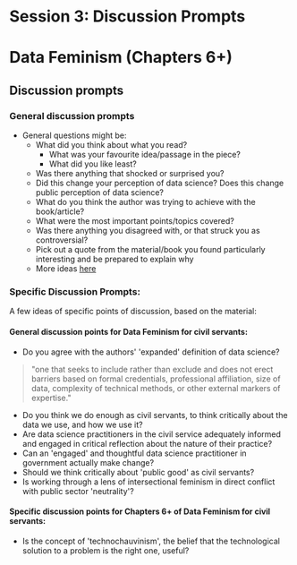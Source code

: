 Session 3: Discussion Prompts
================

# Data Feminism (Chapters 6+)

## Discussion prompts

### General discussion prompts
  - General questions might be:
      - What did you think about what you read?
          - What was your favourite idea/passage in the piece?
          - What did you like least?
      - Was there anything that shocked or surprised you?
      - Did this change your perception of data science? Does this
        change public perception of data science?
      - What do you think the author was trying to achieve with the
        book/article?
      - What were the most important points/topics covered?
      - Was there anything you disagreed with, or that struck you as
        controversial?
      - Pick out a quote from the material/book you found particularly
        interesting and be prepared to explain why
      - More ideas
        [here](https://bookriot.com/2017/08/21/book-club-discussion-questions/)

### Specific Discussion Prompts:
A few ideas of specific points of discussion, based on the material:
#### General discussion points for Data Feminism for civil servants:
- Do you agree with the authors' 'expanded' definition of data science?
> "one that seeks to include rather than exclude and does not erect barriers based on  formal  credentials,  professional  affiliation,  size  of  data,  complexity  of  technical  methods,  or  other  external  markers  of  expertise."
- Do you think we do enough as civil servants, to think critically about the data we use, and how we use it?
- Are data science practitioners in the civil service adequately informed and
  engaged in critical reflection about the nature of their practice?
- Can an 'engaged' and thoughtful data science practitioner in government actually make change?
- Should we think critically about 'public good' as civil servants?
- Is working through a lens of intersectional feminism in direct conflict with
  public sector 'neutrality'?
  
#### Specific discussion points for Chapters 6+ of Data Feminism for civil servants:
- Is the concept of 'technochauvinism', the belief that the technological
  solution to a problem is the right one, useful?

